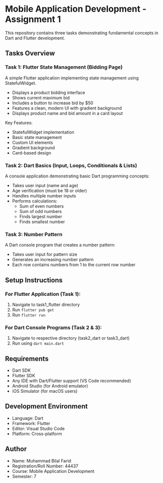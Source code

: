 # Mobile Application Development - Assignment 1

This repository contains three tasks demonstrating fundamental concepts in Dart and Flutter development.

## Tasks Overview

### Task 1: Flutter State Management (Bidding Page)
A simple Flutter application implementing state management using StatefulWidget.
- Displays a product bidding interface
- Shows current maximum bid
- Includes a button to increase bid by $50
- Features a clean, modern UI with gradient background
- Displays product name and bid amount in a card layout

Key Features:
- StatefulWidget implementation
- Basic state management
- Custom UI elements
- Gradient background
- Card-based design

### Task 2: Dart Basics (Input, Loops, Conditionals & Lists)
A console application demonstrating basic Dart programming concepts:
- Takes user input (name and age)
- Age verification (must be 18 or older)
- Handles multiple number inputs
- Performs calculations:
  - Sum of even numbers
  - Sum of odd numbers
  - Finds largest number
  - Finds smallest number

### Task 3: Number Pattern
A Dart console program that creates a number pattern:
- Takes user input for pattern size
- Generates an increasing number pattern
- Each row contains numbers from 1 to the current row number

## Setup Instructions

### For Flutter Application (Task 1):
1. Navigate to task1_flutter directory
2. Run `flutter pub get`
3. Run `flutter run`

### For Dart Console Programs (Task 2 & 3):
1. Navigate to respective directory (task2_dart or task3_dart)
2. Run using `dart main.dart`

## Requirements
- Dart SDK
- Flutter SDK
- Any IDE with Dart/Flutter support (VS Code recommended)
- Android Studio (for Android emulator)
- iOS Simulator (for macOS users)

## Development Environment
- Language: Dart
- Framework: Flutter
- Editor: Visual Studio Code
- Platform: Cross-platform

## Author
- Name: Muhammad Bilal Farid
- Registration/Roll Number: 44437
- Course: Mobile Application Development
- Semester: 7
